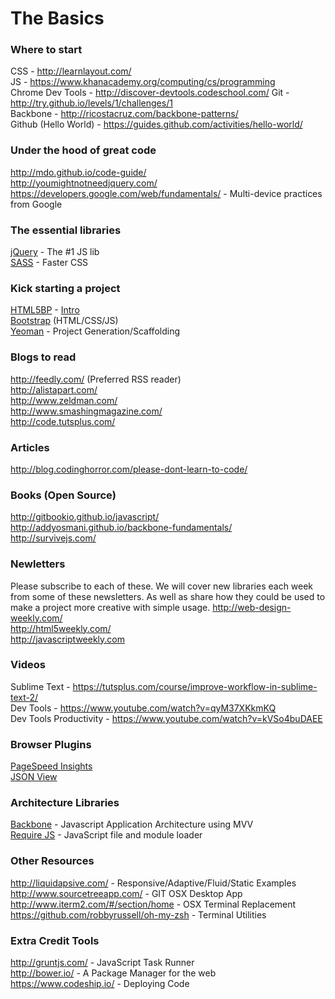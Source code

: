 # The Basics

### Where to start
CSS - http://learnlayout.com/  
JS - https://www.khanacademy.org/computing/cs/programming  
Chrome Dev Tools - http://discover-devtools.codeschool.com/
Git - http://try.github.io/levels/1/challenges/1  
Backbone - http://ricostacruz.com/backbone-patterns/  
Github (Hello World) - https://guides.github.com/activities/hello-world/  

### Under the hood of great code
http://mdo.github.io/code-guide/  
http://youmightnotneedjquery.com/  
https://developers.google.com/web/fundamentals/ - Multi-device practices from Google  

### The essential libraries
[jQuery](http://learn.jquery.com/about-jquery/how-jquery-works/) - The #1 JS lib  
[SASS](http://sass-lang.com) - Faster CSS  

### Kick starting  a project
[HTML5BP](http://html5boilerplate.com/) - [Intro](https://www.youtube.com/watch?v=WkLO-q2wC80)  
[Bootstrap](http://getbootstrap.com/2.3.2/getting-started.html) (HTML/CSS/JS)  
[Yeoman](http://yeoman.io/) - Project Generation/Scaffolding  

### Blogs to read
http://feedly.com/ (Preferred RSS reader)  
http://alistapart.com/  
http://www.zeldman.com/  
http://www.smashingmagazine.com/  
http://code.tutsplus.com/  

### Articles
http://blog.codinghorror.com/please-dont-learn-to-code/  

### Books (Open Source)
http://gitbookio.github.io/javascript/  
http://addyosmani.github.io/backbone-fundamentals/  
http://survivejs.com/  

### Newletters
Please subscribe to each of these. We will cover new libraries each week from some of these newsletters. As well as share how they could be used to make a project more creative with simple usage.
http://web-design-weekly.com/  
http://html5weekly.com/  
http://javascriptweekly.com  

### Videos
Sublime Text - https://tutsplus.com/course/improve-workflow-in-sublime-text-2/  
Dev Tools - https://www.youtube.com/watch?v=qyM37XKkmKQ  
Dev Tools Productivity - https://www.youtube.com/watch?v=kVSo4buDAEE  

### Browser Plugins
[PageSpeed Insights](https://chrome.google.com/webstore/detail/pagespeed-insights-by-goo/gplegfbjlmmehdoakndmohflojccocli)  
[JSON View](https://chrome.google.com/webstore/detail/jsonview/chklaanhfefbnpoihckbnefhakgolnmc)  

### Architecture Libraries
[Backbone](http://backbonejs.org) - Javascript Application Architecture using MVV  
[Require JS](http://requirejs.org/) - JavaScript file and module loader  

### Other Resources
http://liquidapsive.com/ - Responsive/Adaptive/Fluid/Static Examples  
http://www.sourcetreeapp.com/ - GIT OSX Desktop App  
http://www.iterm2.com/#/section/home - OSX Terminal Replacement  
https://github.com/robbyrussell/oh-my-zsh - Terminal Utilities  

### Extra Credit Tools
http://gruntjs.com/ - JavaScript Task Runner  
http://bower.io/ - A Package Manager for the web  
https://www.codeship.io/ - Deploying Code  





